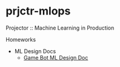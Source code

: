 # prjctr-mlops
Projector :: Machine Learning in Production

Homeworks
- ML Design Docs
    - [Game Bot ML Design Doc](game-bot-ml-design-doc.md)

